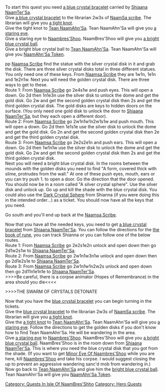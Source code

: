 To start this quest you need [a blue crystal
bracelet](Blue_Crystal_Bracelet "wikilink") carried by [Shiaana
NaamTer'Sa](Shiaana_NaamTer'Sa "wikilink").  
Give [a blue crystal bracelet](Blue_Crystal_Bracelet "wikilink") to the
librarian 2w3s of [NaamSa scribe](Scribe "wikilink"). The librarian will
give you [a tight knot](Tight_Knot "wikilink").  
Give the tight knot to [Tean NaamAhn'Sa](Tean_NaamAhn'Sa "wikilink").
Tean NaamAhn'Sa will give you [a staring eye](Staring_Eye "wikilink").  
Give a staring eye to [Naambres'Shoo](Naambres'Shoo "wikilink").
NaamBres'Shoo will give you [a bright blue crystal
ball](Bright_Blue_Crystal_Ball "wikilink").  
Give a bright blue crystal ball to [Tean
NaamAhn'Sa](Tean_NaamAhn'Sa "wikilink"). Tean NaamAhn'Sa will give you
[NaamAhn'Sa Token](NaamAhn'Sa_Token "wikilink").

pp [Naamsa Scribe](Scribe "wikilink") find the statue with the silver
crystal disk in it and grab the disk. There are three silver crystal
disks total in three different statues. You only need one of these keys.
From [Naamsa Scribe](Scribe "wikilink") they are 1w1n, 1e1n and 1e2n1w.
Next you will need the golden crystal disk. There are three ways to get
to these.  
Route 1: From [Naamsa Scribe](Scribe "wikilink") go 2e4s1w and push
eyes. This will open a down. Go 2d then 1n1e3n use the silver disk to
unlock the dome and get the gold disk. Go 2w and get the second golden
crystal disk then 2s and get the third golden crystal disk. The gold
disks are keys to hidden doors on the surface. (You only need one gold
disk to unlock the door to [Shiaana
NaamTer'Sa](Shiaana_NaamTer'Sa "wikilink"), but they each open a
different door).  
Route 2: From [Naamsa Scribe](Scribe "wikilink") go 2w1n1w1n2w1s1w and
push mouth. This will open a down. Go 2d then 1e1s1e use the silver disk
to unlock the dome and get the gold disk. Go 2n and get the second
golden crystal disk then 2e and get the third golden crystal disk.  
Route 3: From [Naamsa Scribe](Scribe "wikilink") go 2e2s2e1n and push
ears. This will open a down. Go 2d then 1w1n1w use the silver disk to
unlock the dome and get the gold disk. Go 2w and get the second golden
crystal disk then 2s and get the third golden crystal disk.  
Next you will need a bright blue crystal disk. In the rooms between the
mounds with the golden disks you need to find "A form, covered thick
with slime, protrudes from the wall." At one of these push eyes, mouth,
ears or you can try push 1. to open a door. Go the direction that the
door opened. You should now be in a room called "A silver crystal
sphere". Use the silver disk and unlock up. Go up and kill the shade
with the blue crystal disk. You could also use the [Dark Crystal
Sphere](Dark_Crystal_Sphere "wikilink") from Shianna (if you were doing
this in the intended order...) as a ticket. You should now have all the
keys that you need.

Go south and you'll end up back at the [Naamsa
Scribe](Scribe "wikilink").

Now that you have all the needed keys, you need to get [a blue crystal
bracelet](Blue_Crystal_Bracelet "wikilink") from [Shiaana
NaamTer'Sa](Shiaana_NaamTer'Sa "wikilink"). You can follow the
directions for the [the book of rune](Book_Of_Rune "wikilink"), you can
track Shianna or you can follow one of the below routes.  
Route 1: From [Naamsa Scribe](Scribe "wikilink") go 2e2s1e2n unlock and
open down then go 2d1w2s1w to [Shiaana
NaamTer'Sa](Shiaana_NaamTer'Sa "wikilink").  
Route 2: From [Naamsa Scribe](Scribe "wikilink") go 2w1n1w3n1w unlock
and open down then go 2d1e2s1e to [Shiaana
NaamTer'Sa](Shiaana_NaamTer'Sa "wikilink").  
Route 3: From [Naamsa Scribe](Scribe "wikilink") go 2w1n1w1n2w2s unlock
and open down then go 2d11n1e1n1e to [Shiaana
NaamTer'Sa](Shiaana_NaamTer'Sa "wikilink").  
\>\>\>\>Be careful, there is a corpse animator (Hopes of Remembrance) in
the area should you die\<\<\<\<  
  
\>\>\>\>THE SWARM OF CRYSTALS DETONATE  
  
Now that you have the [blue crystal
bracelet](Blue_Crystal_Bracelet "wikilink") you can begin turning in the
tickets.  
Give the [blue crystal bracelet](Blue_Crystal_Bracelet "wikilink") to
the librarian 2w3s of [NaamSa scribe](Scribe "wikilink"). The librarian
will give you [a tight knot](Tight_Knot "wikilink").  
Give the [a tight knot](Tight_Knot "wikilink") to [Tean
NaamAhn'Sa](Tean_NaamAhn'Sa "wikilink"). Tean NaamAhn'Sa will give you
[a staring eye](Staring_Eye "wikilink"). Follow the directions to get
the golden disks if you don't know how to find Tean NaamAhn'Sa. He will
be wandering in the area.  
Give [a staring eye](Staring_Eye "wikilink") to
[Naambres'Shoo](Naambres'Shoo "wikilink"). NaamBres'Shoo will give you
[a bright blue crystal ball](Bright_Blue_Crystal_Ball "wikilink").
NaamBres'Shoo is in the room down from [Shiaana
NaamTer'Sa](Shiaana_NaamTer'Sa "wikilink"). This is where you need the
blue crystal disk that you got from the shade. (If you want to get
[Minor Eye Of Naambres'Shoo](Minor_Eye_Of_Naambres'Shoo "wikilink")
while you are here, kill [Naambres'Shoo](Naambres'Shoo "wikilink") and
take his corpse. I would suggest closing the up to prevent an aggressive
wandering sanc'd mob from wandering in.)  
Now go back to [Tean NaamAhn'Sa](Tean_NaamAhn'Sa "wikilink") and give
him the [bright blue crystal ball](Bright_Blue_Crystal_Ball "wikilink").
Tean NaamAhn'Sa will give you [NaamAhn'Sa
Token](NaamAhn'Sa_Token "wikilink").

[Category: Quests In Isle Of
NaamBres'Shho](Category:_Quests_In_Isle_Of_NaamBres'Shho "wikilink")
[Category: Hero Quests](Category:_Hero_Quests "wikilink")
